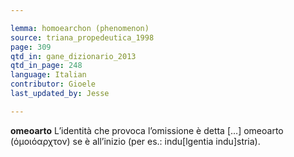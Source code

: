 ```yaml
---

lemma: homoearchon (phenomenon)
source: triana_propedeutica_1998
page: 309
qtd_in: gane_dizionario_2013
qtd_in_page: 248
language: Italian
contributor: Gioele
last_updated_by: Jesse

---
```


**omeoarto** L’identità che provoca l’omissione è detta […] omeoarto (όμοιόαρχτον) se è all’inizio (per es.: indu[lgentia indu]stria).
